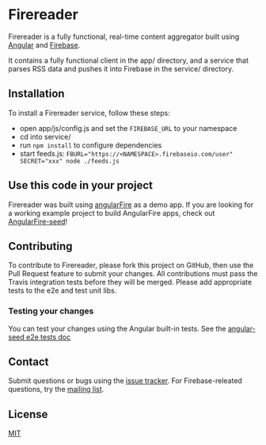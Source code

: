 
# Firereader

Firereader is a fully functional, real-time content aggregator built using [Angular](http://www.angularjs.org) and [Firebase](http://www.firebase.com).

It contains a fully functional client in the app/ directory, and a service that parses RSS data and pushes it into Firebase in the service/ directory.

## Installation

To install a Firereader service, follow these steps:
* open app/js/config.js and set the `FIREBASE_URL` to your namespace
* cd into service/
* run `npm install` to configure dependencies
* start feeds.js: `FBURL="https://<NAMESPACE>.firebaseio.com/user" SECRET="xxx" node ./feeds.js`

## Use this code in your project

Firereader was built using [angularFire](https://github.com/firebase/angularFire) as a demo app. If you are looking for a working example project to build AngularFire apps, check out [AngularFire-seed](https://github.com/firebase/angularFire-seed)!

## Contributing

To contribute to Firereader, please fork this project on GitHub, then use the Pull Request feature to submit your changes. All contributions must pass the Travis integration tests before they will be merged. Please add appropriate tests to the e2e and test unit libs.

### Testing your changes

You can test your changes using the Angular built-in tests. See the [angular-seed e2e tests doc](https://github.com/angular/angular-seed#end-to-end-testing)

## Contact

Submit questions or bugs using the [issue tracker](http://github.com/firebase/firereader). For Firebase-releated questions, try the [mailing list](https://groups.google.com/forum/#!forum/firebase-talk).

## License

[MIT](http://firebase.mit-license.org/)
